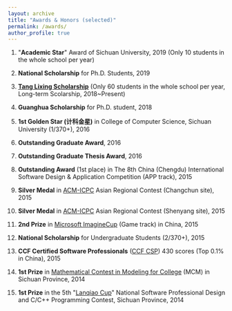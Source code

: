 ```yaml
---
layout: archive
title: "Awards & Honors (selected)"
permalink: /awards/
author_profile: true
---
```

1. "**Academic Star**" Award of Sichuan University, 2019 (Only 10 students in the whole school per year)

2. **National Scholarship** for Ph.D. Students, 2019

3. [**Tang Lixing Scholarship**](https://baike.baidu.com/item/%E5%94%90%E7%AB%8B%E6%96%B0%E6%95%99%E8%82%B2%E5%8F%91%E5%B1%95%E5%9F%BA%E9%87%91) (Only 60 students in the whole school per year, Long-term Scolarship, 2018~Present)  

4. **Guanghua Scholarship** for Ph.D. student, 2018  

5. **1st Golden Star (计科金星)** in College of Computer Science, Sichuan University (1/370+), 2016  

6. **Outstanding Graduate Award**, 2016

7. **Outstanding Graduate Thesis Award**, 2016

8. **Outstanding Award** (1st place) in The 8th China (Chengdu) International Software Design & Application Competition (APP track), 2015   

9. **Silver Medal** in [ACM-ICPC](https://icpc.baylor.edu/) Asian Regional Contest (Changchun site), 2015  

10. **Silver Medal** in [ACM-ICPC](https://icpc.baylor.edu/) Asian Regional Contest (Shenyang site), 2015  

11. **2nd Prize** in [Microsoft ImagineCup](https://imaginecup.microsoft.com/zh-cn/Events?id=0) (Game track) in China, 2015  

12. **National Scholarship** for Undergraduate Students (2/370+), 2015  

13. **CCF Certified Software Professionals** ([CCF CSP](http://www.cspro.org/)) 430 scores (Top 0.1% in China), 2015

14. **1st Prize** in [Mathematical Contest in Modeling for College](https://www.comap.com/undergraduate/contests/mcm/) (MCM) in Sichuan Province, 2014  

15. **1st Prize** in the 5th "[Lanqiao Cup](http://www.lanqiao.org/)" National Software Professional Design and C/C++ Programming Contest, Sichuan Province, 2014 










